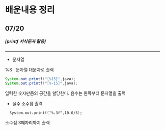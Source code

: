 # 배운내용 정리

## 07/20

##### [printf 서식문자 활용]

---------------
+ 문자열

%S : 문자열 대문자로 출력  

```java
System.out.printf("[%15]",java);
System.out.printf("[%-15]",java);
```

입력한 숫자만큼의 공간을 할당한다. 음수는 왼쪽부터 문자열을 출력  

+ 실수 소수점 출력
```
  System.out.printf("%.3f",10.0/3);
```
소수점 3째자리까지 출력  


